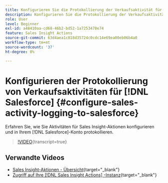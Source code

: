```yaml
---
title: Konfigurieren Sie die Protokollierung der Verkaufsaktivität für [!DNL Salesforce]
description: Konfigurieren Sie die Protokollierung der Verkaufsaktivität für [!DNL Salesforce]
role: User
level: Beginner
exl-id: a48410aa-cd68-46b2-bd52-1a7253470e74
feature: Sales Insight Actions
source-git-commit: 63d4aea1c818d35724c0cdc14e69ea00eb06b4a0
workflow-type: tm+mt
source-wordcount: '37'
ht-degree: 0%

---
```


# Konfigurieren der Protokollierung von Verkaufsaktivitäten für [!DNL Salesforce] {#configure-sales-activity-logging-to-salesforce}

Erfahren Sie, wie Sie Aktivitäten für Sales Insight-Aktionen konfigurieren und in Ihrem [!DNL Salesforce]-Konto protokollieren.

>[!VIDEO](https://video.tv.adobe.com/v/3449208/?quality=12&learn=on&captions=ger){transcript=true}

## Verwandte Videos

* [Sales Insight-Aktionen - Übersicht](/help/sales-insight-actions/sales-insight-actions-overview.md){target="_blank"}
* [Zugriff auf Ihre  [!DNL Sales Insight Actions] -Instanz](/help/sales-insight-actions/accessing-your-sales-insight-actions-instance.md){target="_blank"}
